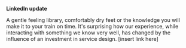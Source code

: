 **LinkedIn update**

A gentle feeling library, comfortably dry feet or the knowledge you will make it to your train on time. It's surprising how our experience, while interacting with something we know very well, has changed by the influence of an investment in service design.  [insert link here]

